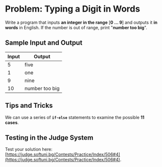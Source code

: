 # Problem: Typing a Digit in Words

Write a program that inputs **an integer in the range** [**0 ... 9**] and outputs it **in words** in English. If the number is out of range, print "**number too big**".

## Sample Input and Output

| Input | Output |
| --- | ---- |
| 5 | five |
| 1 | one |
| 9 | nine |
| 10 | number too big |

## Tips and Tricks

We can use a series of **`if-else`** statements to examine the possible **11 cases**.

## Testing in the Judge System

Test your solution here: [https://judge.softuni.bg/Contests/Practice/Index/506#4](https://judge.softuni.bg/Contests/Practice/Index/506#4).
